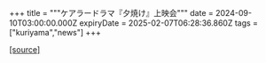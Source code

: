 +++
title = """ケアラードラマ『夕焼け』上映会"""
date = 2024-09-10T03:00:00.000Z
expiryDate = 2025-02-07T06:28:36.860Z
tags = ["kuriyama","news"]
+++


[[source]](https://www.town.kuriyama.hokkaido.jp/soshiki/43/28799.html)
